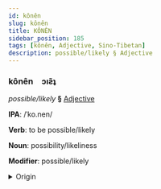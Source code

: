 ```yaml
---
id: kônên
slug: kônên
title: KÔNÊN
sidebar_position: 185
tags: [kônên, Adjective, Sino-Tibetan]
description: possible/likely § Adjective
---
```


### kônên&emsp;<span kind="abugida">ɔıƨ̃ʇ</span>

*possible/likely* **§** [Adjective](../../tags/Adjective)

**IPA**: /ˈko.nen/

**Verb**: to be possible/likely

**Noun**: possibility/likeliness

**Modifier**: possible/likely

<details>
    <summary>Origin</summary>
    Hakka 可能 khó-nèn /kʰonen/<br/>
    <em>Sino-Tibetan Language Family</em>
</details>